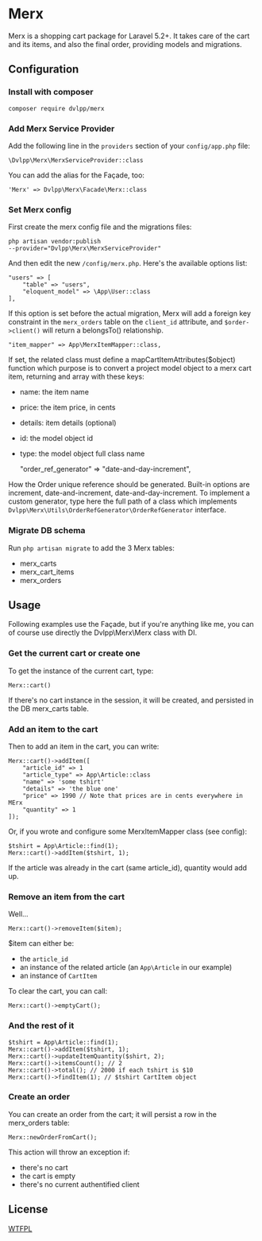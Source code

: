 # Merx

Merx is a shopping cart package for Laravel 5.2+.
It takes care of the cart and its items, and also the final order,
providing models and migrations.

## Configuration

### Install with composer

<code>composer require dvlpp/merx</code>

### Add Merx Service Provider

Add the following line in the <code>providers</code> section
of your <code>config/app.php</code> file:

<code>\Dvlpp\Merx\MerxServiceProvider::class</code>

You can add the alias for the Façade, too:

<code>'Merx' => Dvlpp\Merx\Facade\Merx::class</code>

### Set Merx config

First create the merx config file and the migrations files:

<code>php artisan vendor:publish --provider="Dvlpp\Merx\MerxServiceProvider"</code>

And then edit the new <code>/config/merx.php</code>. Here's the available options list:

    "users" => [
        "table" => "users",
        "eloquent_model" => \App\User::class
    ],

If this option is set before the actual migration, Merx will add a foreign key constraint
in the <code>merx_orders</code> table on the <code>client_id</code> attribute, and
<code>$order->client()</code> will return a belongsTo() relationship.

    "item_mapper" => App\MerxItemMapper::class,

If set, the related class must define a mapCartItemAttributes($object) function
which purpose is to convert a project model object to a merx
cart item, returning and array with these keys:

- name: the item name
- price: the item price, in cents
- details: item details (optional)
- id: the model object id
- type: the model object full class name


    "order_ref_generator" => "date-and-day-increment",

How the Order unique reference should be generated. Built-in options are
increment, date-and-increment, date-and-day-increment. To implement
a custom generator, type here the full path of a class which implements
<code>Dvlpp\Merx\Utils\OrderRefGenerator\OrderRefGenerator</code> interface.

### Migrate DB schema

Run <code>php artisan migrate</code> to add the 3 Merx tables:

- merx_carts
- merx_cart_items
- merx_orders

## Usage

Following examples use the Façade, but if you're anything like me,
you can of course use directly the Dvlpp\Merx\Merx class with DI.

### Get the current cart or create one

To get the instance of the current cart, type:

<code>Merx::cart()</code>

If there's no cart instance in the session, it will be created, and
persisted in the DB merx_carts table.

### Add an item to the cart

Then to add an item in the cart, you can write:

    Merx::cart()->addItem([
        "article_id" => 1
        "article_type" => App\Article::class
        "name" => 'some tshirt'
        "details" => 'the blue one'
        "price" => 1990 // Note that prices are in cents everywhere in MErx
        "quantity" => 1
    ]);

Or, if you wrote and configure some MerxItemMapper class (see config):

    $tshirt = App\Article::find(1);
    Merx::cart()->addItem($tshirt, 1);

If the article was already in the cart (same article_id), quantity would add up.

### Remove an item from the cart

Well...

    Merx::cart()->removeItem($item);

$item can either be:

- the <code>article_id</code>
- an instance of the related article (an <code>App\Article</code> in our example)
- an instance of <code>CartItem</code>

To clear the cart, you can call:

    Merx::cart()->emptyCart();

### And the rest of it

    $tshirt = App\Article::find(1);
    Merx::cart()->addItem($tshirt, 1);
    Merx::cart()->updateItemQuantity($shirt, 2);
    Merx::cart()->itemsCount(); // 2
    Merx::cart()->total(); // 2000 if each tshirt is $10
    Merx::cart()->findItem(1); // $tshirt CartItem object

### Create an order

You can create an order from the cart; it will persist a row
in the merx_orders table:

    Merx::newOrderFromCart();

This action will throw an exception if:

- there's no cart
- the cart is empty
- there's no current authentified client

## License

[WTFPL](https://en.wikipedia.org/wiki/WTFPL)
